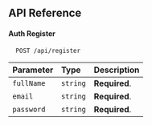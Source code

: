 
## API Reference

#### Auth Register

```http
  POST /api/register
```

| Parameter  | Type     | Description                |
| :--------  | :------- | :------------------------- |
| `fullName` | `string` | **Required**.              |
| `email`    | `string` | **Required**.              |
| `password` | `string` | **Required**.              |

